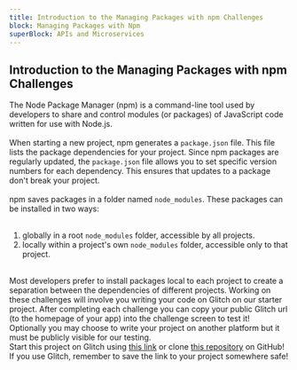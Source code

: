 ```yaml
---
title: Introduction to the Managing Packages with npm Challenges
block: Managing Packages with Npm
superBlock: APIs and Microservices
---
```

## Introduction to the Managing Packages with npm Challenges

The Node Package Manager (npm) is a command-line tool used by developers to share and control modules (or packages) of JavaScript code written for use with Node.js.<br><br>When starting a new project, npm generates a <code>package.json</code> file. This file lists the package dependencies for your project. Since npm packages are regularly updated, the <code>package.json</code> file allows you to set specific version numbers for each dependency. This ensures that updates to a package don't break your project.<br><br>npm saves packages in a folder named <code>node_modules</code>. These packages can be installed in two ways:<br><br><ol><li>globally in a root <code>node_modules</code> folder, accessible by all projects.</li><li>locally within a project's own <code>node_modules</code> folder, accessible only to that project.</li></ol><br>Most developers prefer to install packages local to each project to create a separation between the dependencies of different projects.
Working on these challenges will involve you writing your code on Glitch on our starter project. After completing each challenge you can copy your public Glitch url (to the homepage of your app) into the challenge screen to test it! Optionally you may choose to write your project on another platform but it must be publicly visible for our testing.<br>Start this project on Glitch using <a href='https://glitch.com/#!/import/github/spiraladder/boilerplate-npm'>this link</a> or clone <a href='https://github.com/spiraladder/boilerplate-npm/'>this repository</a> on GitHub! If you use Glitch, remember to save the link to your project somewhere safe!

